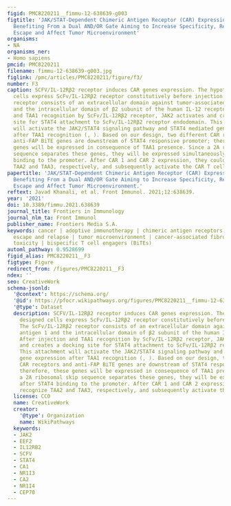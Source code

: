 ```yaml
---
figid: PMC8220211__fimmu-12-638639-g003
figtitle: 'JAK/STAT-Dependent Chimeric Antigen Receptor (CAR) Expression: A Design
  Benefiting From a Dual AND/OR Gate Aiming to Increase Specificity, Reduce Tumor
  Escape and Affect Tumor Microenvironment'
organisms:
- NA
organisms_ner:
- Homo sapiens
pmcid: PMC8220211
filename: fimmu-12-638639-g003.jpg
figlink: /pmc/articles/PMC8220211/figure/f3/
number: F3
caption: SCFV/IL-12Rβ2 receptor induces CAR genes expression. The hypothetically designed
  cells express ScFv/IL-12Rβ2 receptor constitutively before injection. The ScFv/IL-12Rβ2
  receptor consists of an extracellular domain against tumor-associated antigen 1
  and the intracellular domain of β2 subunit of the human IL-12 receptor. After injection
  and TAA1 recognition by ScFv/IL-12Rβ2 receptor, JAK2 activates and creates a docking
  site for STAT4 attachment to ScFv/IL-12Rβ2 receptor endodomain. This attachment
  will activate the JAK2/STAT4 signaling pathway and STAT4 mediated gene expression
  after TAA1 recognition (, ). Based on our design, two different CAR receptors and
  anti-FAP BiTE genes are downstream of STAT4 responsive promoter; therefore, these
  genes will be expressed in consequence of TAA1 presence. Since a 2A ribosomal skip
  sequence separates these genes, they will be expressed simultaneously after STAT4
  binding to the promoter. After CAR 1 and CAR 2 expression, they could recognize
  TAA2 and TAA3, respectively, and subsequently activate the CAR T cell.
papertitle: 'JAK/STAT-Dependent Chimeric Antigen Receptor (CAR) Expression: A Design
  Benefiting From a Dual AND/OR Gate Aiming to Increase Specificity, Reduce Tumor
  Escape and Affect Tumor Microenvironment.'
reftext: Javad Khanali, et al. Front Immunol. 2021;12:638639.
year: '2021'
doi: 10.3389/fimmu.2021.638639
journal_title: Frontiers in Immunology
journal_nlm_ta: Front Immunol
publisher_name: Frontiers Media S.A.
keywords: cancer | adoptive immunotherapy | chimeric antigen receptors T cells | tumor
  escape and relapse | tumor microenvironment | cancer-associated fibroblasts | on-target/off-tumor
  toxicity | bispecific T cell engagers (BiTEs)
automl_pathway: 0.9528699
figid_alias: PMC8220211__F3
figtype: Figure
redirect_from: /figures/PMC8220211__F3
ndex: ''
seo: CreativeWork
schema-jsonld:
  '@context': https://schema.org/
  '@id': https://pfocr.wikipathways.org/figures/PMC8220211__fimmu-12-638639-g003.html
  '@type': Dataset
  description: SCFV/IL-12Rβ2 receptor induces CAR genes expression. The hypothetically
    designed cells express ScFv/IL-12Rβ2 receptor constitutively before injection.
    The ScFv/IL-12Rβ2 receptor consists of an extracellular domain against tumor-associated
    antigen 1 and the intracellular domain of β2 subunit of the human IL-12 receptor.
    After injection and TAA1 recognition by ScFv/IL-12Rβ2 receptor, JAK2 activates
    and creates a docking site for STAT4 attachment to ScFv/IL-12Rβ2 receptor endodomain.
    This attachment will activate the JAK2/STAT4 signaling pathway and STAT4 mediated
    gene expression after TAA1 recognition (, ). Based on our design, two different
    CAR receptors and anti-FAP BiTE genes are downstream of STAT4 responsive promoter;
    therefore, these genes will be expressed in consequence of TAA1 presence. Since
    a 2A ribosomal skip sequence separates these genes, they will be expressed simultaneously
    after STAT4 binding to the promoter. After CAR 1 and CAR 2 expression, they could
    recognize TAA2 and TAA3, respectively, and subsequently activate the CAR T cell.
  license: CC0
  name: CreativeWork
  creator:
    '@type': Organization
    name: WikiPathways
  keywords:
  - JAK2
  - EEF2
  - IL12RB2
  - SCFV
  - STAT4
  - CA1
  - NR1I3
  - CA2
  - NR1I4
  - CEP70
---
```

